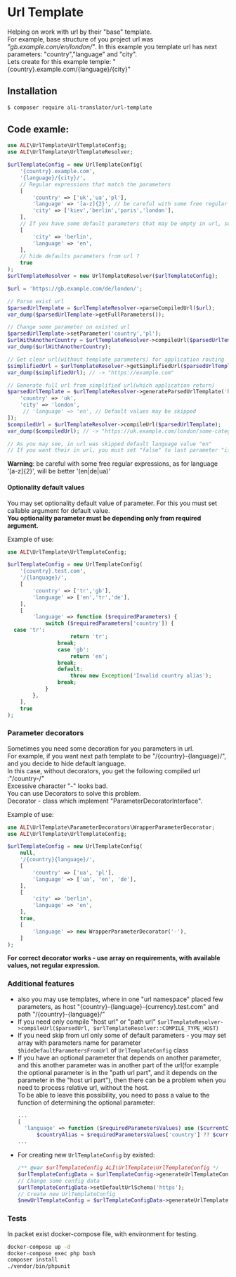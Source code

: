 # Url Template

Helping on work with url by their "base" template. <br>
For example, base structure of you project url was _"gb.example.com/en/london/"_.
In this example you template url has next parameters: "country","language" and "city".<br>
Lets create for this example temple: "{country}.example.com/{language}/{city}"<br>


## Installation

```bash
$ composer require ali-translator/url-template
```


## Code examle:
```php
use ALI\UrlTemplate\UrlTemplateConfig;
use ALI\UrlTemplate\UrlTemplateResolver;

$urlTemplateConfig = new UrlTemplateConfig(
    '{country}.example.com',
    '{language}/{city}/',
    // Regular expressions that match the parameters  
    [
        'country' => ['uk','ua','pl'],
        'language' => '[a-z]{2}', // be careful with some free regular expressions
        'city' => ['kiev','berlin','paris','london'],
    ],
    // If you have some default parameters that may be empty in url, set them here
    [
        'city' => 'berlin',
        'language' => 'en',
    ],
    // hide defaults parameters from url ?
    true
);
$urlTemplateResolver = new UrlTemplateResolver($urlTemplateConfig);

$url = 'https://gb.example.com/de/london/';

// Parse exist url
$parsedUrlTemplate = $urlTemplateResolver->parseCompiledUrl($url);
var_dump($parsedUrlTemplate->getFullParameters());

// Change some parameter on existed url
$parsedUrlTemplate->setParameter('country','pl');
$urlWithAnotherCountry = $urlTemplateResolver->compileUrl($parsedUrlTemplate);
var_dump($urlWithAnotherCountry);

// Get clear url(without template parameters) for application routing
$simplifiedUrl = $urlTemplateResolver->getSimplifiedUrl($parsedUrlTemplate);
var_dump($simplifiedUrl); // -> "https://example.com"

// Generate full url from simplified url(which application return)
$parsedUrlTemplate = $urlTemplateResolver->generateParsedUrlTemplate('https://example.com/some-category/item?sale=1',[
    'country' => 'uk',
    'city' => 'london',
     // 'language' => 'en', // Default values may be skipped
]);
$compiledUrl = $urlTemplateResolver->compileUrl($parsedUrlTemplate);
var_dump($compiledUrl); // -> "https://uk.example.com/london/some-category/item?sale=1"

// As you may see, in url was skipped default language value "en"
// If you want their in url, you must set "false" to last parameter "isHideDefaultParameters" on constructor of UrlTemplateConfig 
```

**Warning**: be careful with some free regular expressions, as for language '[a-z]{2}', will be better '(en|de|ua)'

#### Optionality default values
You may set optionality default value of parameter. For this you must set callable argument for default value.<br>
**You optionality parameter must be depending only from required argument.**<br>

Example of use:<br>

```php
use ALI\UrlTemplate\UrlTemplateConfig;

$urlTemplateConfig = new UrlTemplateConfig(
    '{country}.test.com',
    '/{language}/',
    [
        'country' => ['tr','gb'],
        'language' => ['en','tr','de'],
    ],
    [
        'language' => function ($requiredParameters) {
            switch ($requiredParameters['country']) {
  case 'tr':
                    return 'tr';
                break;
                case 'gb':
                    return 'en';
                break;
                default:
                    throw new Exception('Invalid country alias');
                break;
            }
        },
    ],
    true
);

``` 

### Parameter decorators
Sometimes you need some decoration for you parameters in url.<br>
For example, if you want next path template to be "/{country}-{language}/", and you decide to hide default language.<br> 
In this case, without decorators, you get the following compiled url :"/country-/"<br>
Excessive character "-" looks bad.<br>
You can use Decorators to solve this problem. <br>
Decorator - class which implement "ParameterDecoratorInterface".<br>

Example of use:
```php
use ALI\UrlTemplate\ParameterDecorators\WrapperParameterDecorator;
use ALI\UrlTemplate\UrlTemplateConfig;

$urlTemplateConfig = new UrlTemplateConfig(
    null,
    '/{country}{language}/',
    [
        'country' => ['ua', 'pl'],
        'language' => ['ua', 'en', 'de'],
    ],
    [
        'city' => 'berlin',
        'language' => 'en',
    ],
    true,
    [
        'language' => new WrapperParameterDecorator('-'),
    ]
);
```

**For correct decorator works - use array on requirements, with available values, not regular expression.<br>**

### Additional features
* also you may use templates, where in one "url namespace" placed few parameters, as host "{country}-{language}-{currency}.test.com" and path "/{country}-{language}/"
* If you need only compile "host url" or "path url" ``` $urlTemplateResolver->compileUrl($parsedUrl, $urlTemplateResolver::COMPILE_TYPE_HOST) ```
* If you need skip from url only some of default parameters - you may set array with parameters name for parameter `$hideDefaultParametersFromUrl` of `UrlTemplateConfig` class
* If you have an optional parameter that depends on another parameter, and  this another parameter was in another part of the url(for example the optional parameter is in the "path url part", and it depends on the parameter in the "host url part"), then there can be a problem when you need to process relative url, without the host.<br>
  To be able to leave this possibility, you need to pass a value to the function of determining the optional parameter:<br>
    ```php
    ...
    [
      'language' => function ($requiredParametersValues) use ($currentCountryAlias) {
          $countryAlias = $requiredParametersValues['country'] ?? $currentCountryAlias;
    ...
    ```
* For creating new `UrlTemplateConfig` by existed:
    ```php
    /** @var $urlTemplateConfig ALI\UrlTemplate\UrlTemplateConfig */
    $urlTemplateConfigData = $urlTemplateConfig->generateUrlTemplateConfigData();
    // Change some config data
    $urlTemplateConfigData->setDefaultUrlSchema('https');
    // Create new UrlTemplateConfig
    $newUrlTemplateConfig = $urlTemplateConfigData->generateUrlTemplateConfig();
    ```

### Tests
In packet exist docker-compose file, with environment for testing.
```bash
docker-compose up -d
docker-compose exec php bash
composer install
./vendor/bin/phpunit
``` 
